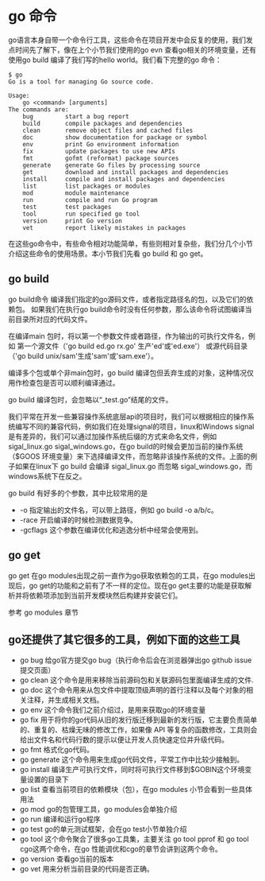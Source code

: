 # go 命令

go语言本身自带一个命令行工具，这些命令在项目开发中会反复的使用，我们发点时间先了解下，像在上个小节我们使用的go evn 查看go相关的环境变量，还有使用go build 编译了我们写的hello world。我们看下完整的go 命令：

```
$ go
Go is a tool for managing Go source code.

Usage:
	go <command> [arguments]
The commands are:
	bug         start a bug report
	build       compile packages and dependencies
	clean       remove object files and cached files
	doc         show documentation for package or symbol
	env         print Go environment information
	fix         update packages to use new APIs
	fmt         gofmt (reformat) package sources
	generate    generate Go files by processing source
	get         download and install packages and dependencies
	install     compile and install packages and dependencies
	list        list packages or modules
	mod         module maintenance
	run         compile and run Go program
	test        test packages
	tool        run specified go tool
	version     print Go version
	vet         report likely mistakes in packages
```


在这些go命令中，有些命令相对功能简单，有些则相对复杂些，我们分几个小节介绍这些命令的使用场景。本小节我们先看 go build 和 go get。

## go build


go build命令 编译我们指定的go源码文件，或者指定路径名的包，以及它们的依赖包。
如果我们在执行go build命令时没有任何参数，那么该命令将试图编译当前目录所对应的代码文件。

在编译main 包时，将以第一个参数文件或者路径，作为输出的可执行文件名，例如
第一个源文件（'go build ed.go rx.go' 生产'ed'或'ed.exe'）
或源代码目录（'go build unix/sam'生成'sam'或'sam.exe'）。

编译多个包或单个非main包时，go build 编译包但丢弃生成的对象，这种情况仅用作检查包是否可以顺利编译通过。

go build 编译包时，会忽略以“_test.go”结尾的文件。

我们平常在开发一些兼容操作系统底层api的项目时，我们可以根据相应的操作系统编写不同的兼容代码，例如我们在处理signal的项目，linux和Windows signal是有差异的，我们可以通过加操作系统后缀的方式来命名文件，例如sigal_linux.go sigal_windows.go，在go build的时候会更加当前的操作系统（$GOOS 环境变量）来下选择编译文件，而忽略非该操作系统的文件。上面的例子如果在linux下 go build 会编译 sigal_linux.go  而忽略 sigal_windows.go，而windows系统下在反之。

go build 有好多的个参数，其中比较常用的是 

- -o 指定输出的文件名，可以带上路径，例如 go build -o a/b/c。
- -race 开启编译的时候检测数据竞争。
- -gcflags 这个参数在编译优化和逃逸分析中经常会使用到。



## go get

go get 在go modules出现之前一直作为go获取依赖包的工具，在go modules出现后，go get的功能和之前有了不一样的定位。现在go get主要的功能是获取解析并将依赖项添加到当前开发模块然后构建并安装它们。

参考 go modules 章节

## go还提供了其它很多的工具，例如下面的这些工具

- go bug 给go官方提交go bug（执行命令后会在浏览器弹出go github issue提交页面）
- go clean 这个命令是用来移除当前源码包和关联源码包里面编译生成的文件.
- go doc  这个命令用来从包文件中提取顶级声明的首行注释以及每个对象的相关注释，并生成相关文档。
- go env 这个命令我们之前介绍过，是用来获取go的环境变量
- go fix 用于将你的go代码从旧的发行版迁移到最新的发行版，它主要负责简单的、重复的、枯燥无味的修改工作，如果像 API 等复杂的函数修改，工具则会给出文件名和代码行数的提示以便让开发人员快速定位并升级代码。
- go fmt 格式化go代码。
- go generate 这个命令用来生成go代码文件，平常工作中比较少接触到。
- go install 编译生产可执行文件，同时将可执行文件移到$GOBIN这个环境变量设置的目录下
- go list 查看当前项目的依赖模块（包），在go modules 小节会看到一些具体用法
- go mod go的包管理工具，go modules会单独介绍
- go run 编译和运行go程序
- go test go的单元测试框架，会在go test小节单独介绍
- go tool 这个命令聚合了很多go工具集，主要关注 go tool pprof 和 go tool cgo这两个命令，在go 性能调优和cgo的章节会讲到这两个命令。
- go version 查看go当前的版本
- go vet 用来分析当前目录的代码是否正确。
